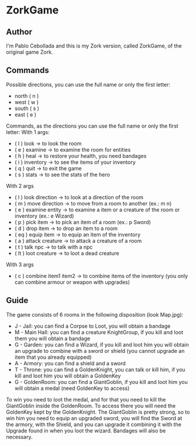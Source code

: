 # ZorkGame
## Author
I'm Pablo Cebollada and this is my Zork version, called ZorkGame, of the original game Zork.
## Commands
Possible directions, you can use the full name or only the first letter:
* north ( n )
* west ( w )
* south ( s )
* east ( e )

Commands, as the directions you can use the full name or only the first letter:
With 1 args:
* ( l ) look -> to look the room
* ( e ) examine -> to examine the room for entities
* ( h ) heal -> to restore your health, you need bandages
* ( i ) inventory -> to see the items of your inventory
* ( q ) quit -> to exit the game
* ( s ) stats -> to see the stats of the hero

With 2 args
* ( l ) look direction -> to look at a direction of the room
* ( m ) move direction -> to move from a room to another (ex.: m n)
* ( e ) examine entity -> to examine a item or a creature of the room or inventory (ex.: e Wizard)
* ( p ) pick item -> to pick an item of a room (ex.: p Sword)
* ( d ) drop item -> to drop an item to a room
* ( eq ) equip item -> to equip an item of the inventory
* ( a ) attack creature -> to attack a creature of a room
* ( t ) talk npc -> to talk with a npc
* ( lt ) loot creature -> to loot a dead creature

With 3 args
* ( c ) combine item1 item2 -> to combine items of the inventory (you only can combine armour or weapon with upgrades)

## Guide
The game consists of 6 rooms in the following disposition (look Map.jpg):

* J - Jail: you can find a Corpse to Loot, you will obtain a bandage
* M - Main Hall: you can find a creature KnightGroup, if you kill and loot them you will obtain a bandage
* G - Garden: you can find a Wizard, if you kill and loot him you will obtain an upgrade to combine with a sword or shield (you cannot upgrade an item that you already equipped)
* A - Armory: you can find a shield and a sword
* T - Throne: you can find a GoldenKnight, you can talk or kill him, if you kill and loot him you will obtain a GoldenKey
* G - GoldenRoom: you can find a GiantGoblin, if you kill and loot him you will obtain a medal (need GoldenKey to access)

To win you need to loot the medal, and for that you need to kill the GiantGoblin inside the GoldenRoom. To access there you will need the GoldenKey kept by the GoldenKnight. The GiantGoblin is pretty strong, so to win him you need to equip an upgraded sword, you will find the Sword at the armory, with the Shield, and you can upgrade it combining it with the Upgrade found in when you loot the wizard. Bandages will also be necessary.